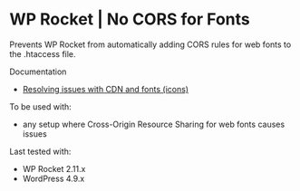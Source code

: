# WP Rocket | No CORS for Fonts

Prevents WP Rocket from automatically adding CORS rules for web fonts to the .htaccess file.

Documentation
* [Resolving issues with CDN and fonts (icons)](http://docs.wp-rocket.me/article/24-resolving-issues-with-cdn-and-fonts-icons)

To be used with:
* any setup where Cross-Origin Resource Sharing for web fonts causes issues

Last tested with:
* WP Rocket 2.11.x
* WordPress 4.9.x
